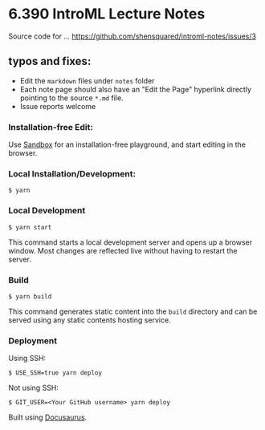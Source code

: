 # 6.390 IntroML Lecture Notes

Source code for ... https://github.com/shensquared/introml-notes/issues/3

## typos and fixes:
- Edit the `markdown` files under `notes` folder
- Each note page should also have an "Edit the Page" hyperlink directly pointing to the source `*.md` file.
- Issue reports welcome

### Installation-free Edit:
Use [Sandbox](https://codesandbox.io/p/github/shensquared/introml-notes/main) for an installation-free playground, and start editing in the browser.

### Local Installation/Development:

```
$ yarn
```

### Local Development

```
$ yarn start
```

This command starts a local development server and opens up a browser window. Most changes are reflected live without having to restart the server.

### Build

```
$ yarn build
```

This command generates static content into the `build` directory and can be served using any static contents hosting service.

### Deployment

Using SSH:

```
$ USE_SSH=true yarn deploy
```

Not using SSH:

```
$ GIT_USER=<Your GitHub username> yarn deploy
```

Built using [Docusaurus](https://docusaurus.io/).
